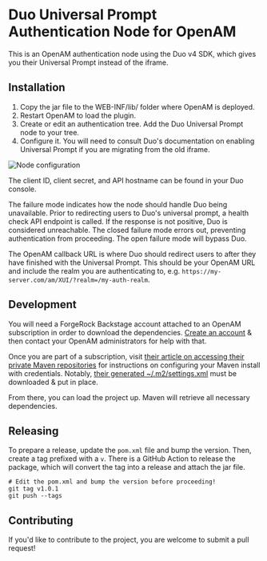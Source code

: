 # Duo Universal Prompt Authentication Node for OpenAM
This is an OpenAM authentication node using the Duo v4 SDK, which gives you their Universal Prompt instead of the iframe.

## Installation
1. Copy the jar file to the WEB-INF/lib/ folder where OpenAM is deployed.
2. Restart OpenAM to load the plugin.
3. Create or edit an authentication tree. Add the Duo Universal Prompt node to your tree.
4. Configure it. You will need to consult Duo's documentation on enabling Universal Prompt if you are migrating from the old iframe.

![Node configuration](./images/config.png)

The client ID, client secret, and API hostname can be found in your Duo console.

The failure mode indicates how the node should handle Duo being unavailable. Prior to redirecting users to Duo's universal prompt, a health check API endpoint is called. If the response is not positive, Duo is considered unreachable. The closed failure mode errors out, preventing authentication from proceeding. The open failure mode will bypass Duo.

The OpenAM callback URL is where Duo should redirect users to after they have finished with the Universal Prompt. This should be your OpenAM URL and include the realm you are authenticating to, e.g. `https://my-server.com/am/XUI/?realm=/my-auth-realm`.

## Development
You will need a ForgeRock Backstage account attached to an OpenAM subscription in order to download the dependencies. [Create an account](https://backstage.forgerock.com/) & then contact your OpenAM administrators for help with that.

Once you are part of a subscription, visit [their article on accessing their private Maven repositories](https://backstage.forgerock.com/knowledge/kb/article/a74096897) for instructions on configuring your Maven install with credentials. Notably, [their generated ~/.m2/settings.xml](https://maven.forgerock.org/artifactory/private-releases/settings.xml) must be downloaded & put in place.

From there, you can load the project up. Maven will retrieve all necessary dependencies.

## Releasing
To prepare a release, update the `pom.xml` file and bump the version. Then, create a tag prefixed with a `v`. There is a GitHub Action to release the package, which will convert the tag into a release and attach the jar file.

```
# Edit the pom.xml and bump the version before proceeding!
git tag v1.0.1
git push --tags
```

## Contributing
If you'd like to contribute to the project, you are welcome to submit a pull request!

